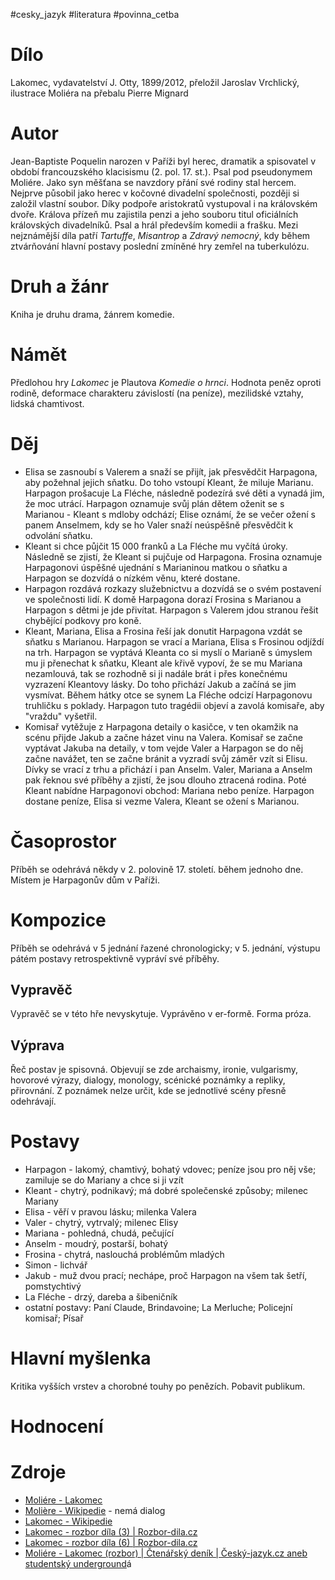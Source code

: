 #cesky_jazyk #literatura #povinna_cetba
# Dílo
Lakomec, vydavatelství J. Otty, 1899/2012, přeložil Jaroslav Vrchlický, ilustrace Moliéra na přebalu Pierre Mignard
# Autor
Jean-Baptiste Poquelin narozen v Paříži byl herec, dramatik a spisovatel v období francouzského klacisismu (2. pol. 17. st.). Psal pod pseudonymem Moliére. Jako syn měšťana se navzdory přání své rodiny stal hercem. Nejprve působil jako herec v kočovné divadelní společnosti, později si založil vlastní soubor. Díky podpoře aristokratů vystupoval i na královském dvoře. Králova přízeň mu zajistila penzi a jeho souboru titul oficiálních královských divadelníků. Psal a hrál především komedii a frašku. Mezi nejznámější díla patří *Tartuffe*, *Misantrop* a *Zdravý nemocný*, kdy během ztvárňování hlavní postavy poslední zmíněné hry zemřel na tuberkulózu.
# Druh a žánr
Kniha je druhu drama, žánrem komedie.
# Námět
Předlohou hry *Lakomec* je Plautova *Komedie o hrnci*. Hodnota peněz oproti rodině, deformace charakteru závislostí (na peníze), mezilidské vztahy, lidská chamtivost.
# Děj
* Elisa se zasnoubí s Valerem a snaží se přijít, jak přesvědčit Harpagona, aby požehnal jejich sňatku. Do toho vstoupí Kleant, že miluje Marianu. Harpagon prošacuje La Fléche, následně podezírá své děti a vynadá jim, že moc utrácí. Harpagon oznamuje svůj plán dětem oženit se s Marianou - Kleant s mdloby odchází; Elise oznámí, že se večer ožení s panem Anselmem, kdy se ho Valer snaží neúspěšně přesvědčit k odvolání sňatku.
* Kleant si chce půjčit 15 000 franků a La Fléche mu vyčítá úroky. Následně se zjistí, že Kleant si pujčuje od Harpagona. Frosina oznamuje Harpagonovi úspěšné ujednání s Marianinou matkou o sňatku a Harpagon se dozvídá o nízkém věnu, které dostane. 
* Harpagon rozdává rozkazy služebnictvu a dozvídá se o svém postavení ve společnosti lidí. K domě Harpagona dorazí Frosina s Marianou a Harpagon s dětmi je jde přivítat. Harpagon s Valerem jdou stranou řešit chybějící podkovy pro koně.
* Kleant, Mariana, Elisa a Frosina řeší jak donutit Harpagona vzdát se sňatku s Marianou. Harpagon se vrací a Mariana, Elisa s Frosinou odjíždí na trh. Harpagon se vyptává Kleanta co si myslí o Marianě s úmyslem mu ji přenechat k sňatku, Kleant ale křivě vypoví, že se mu Mariana nezamlouvá, tak se rozhodně si ji nadále brát i přes konečnému vyzrazení Kleantovy lásky. Do toho přichází Jakub a začíná se jim vysmívat. Během hátky otce se synem La Fléche odcizí Harpagonovu truhličku s poklady. Harpagon tuto tragédii objeví a zavolá komisaře, aby "vraždu" vyšetřil.
* Komisař vytěžuje z Harpagona detaily o kasičce, v ten okamžik na scénu přijde Jakub a začne házet vinu na Valera. Komisař se začne vyptávat Jakuba na detaily, v tom vejde Valer a Harpagon se do něj začne navážet, ten se začne bránit a vyzradí svůj záměr vzít si Elisu. Dívky se vrací z trhu a přichází i pan Anselm. Valer, Mariana a Anselm pak řeknou své příběhy a zjistí, že jsou dlouho ztracená rodina. Poté Kleant nabídne Harpagonovi obchod: Mariana nebo peníze. Harpagon dostane peníze, Elisa si vezme Valera, Kleant se ožení s Marianou.
# Časoprostor
Příběh se odehrává někdy v 2. polovině 17. století. během jednoho dne. Místem je Harpagonův dům v Paříži.
# Kompozice
Příběh se odehrává v 5 jednání řazené chronologicky; v 5. jednání, výstupu pátém postavy retrospektivně vypráví své příběhy.
## Vypravěč
Vypravěč se v této hře nevyskytuje. Vyprávěno v er-formě. Forma próza.
## Výprava
Řeč postav je spisovná. Objevují se zde archaismy, ironie, vulgarismy, hovorové výrazy, dialogy, monology, scénické poznámky a repliky, přirovnání. Z poznámek nelze určit, kde se jednotlivé scény přesně odehrávají.
# Postavy
* Harpagon - lakomý, chamtivý, bohatý vdovec; peníze jsou pro něj vše; zamiluje se do Mariany a chce si ji vzít
* Kleant - chytrý, podnikavý; má dobré společenské způsoby; milenec Mariany
* Elisa - věří v pravou lásku; milenka Valera
* Valer - chytrý, vytrvalý; milenec Elisy
* Mariana - pohledná, chudá, pečující
* Anselm - moudrý, postarší, bohatý
* Frosina - chytrá, naslouchá problémům mladých
* Simon - lichvář
* Jakub - muž dvou prací; nechápe, proč Harpagon na všem tak šetří, pomstychtivý
* La Fléche - drzý, dareba a šibeničník
* ostatní postavy: Paní Claude, Brindavoine; La Merluche; Policejní komisař; Písař
# Hlavní myšlenka
Kritika vyšších vrstev a chorobné touhy po penězích. Pobavit publikum.
# Hodnocení

# Zdroje
* [Moliére - Lakomec](https://prumkadc.sharepoint.com/:b:/r/sites/E3B-2023-JL-Wikopie/Vukov%20materily/Maturitn%C3%AD%20%C4%8Detba/I.%20Sv%C4%9Btov%C3%A1%20a%20%C4%8Desk%C3%A1%20literatura%20do%20konce%2018.%20stolet%C3%AD/Moli%C3%A9re_Lakomec.pdf?csf=1&web=1&e=lFbvny)
* [Molière - Wikipedie](https://cs.wikipedia.org/wiki/Moli%C3%A8re) - nemá dialog
* [Lakomec - Wikipedie](https://cs.wikipedia.org/wiki/Lakomec)
* [Lakomec - rozbor díla (3) | Rozbor-dila.cz](https://rozbor-dila.cz/lakomec-rozbor-dila-k-maturite-3/)
* [Lakomec - rozbor díla (6) | Rozbor-dila.cz](https://rozbor-dila.cz/lakomec-rozbor-dila-k-maturite-19/)
* [Moliére - Lakomec (rozbor) | Čtenářský deník | Český-jazyk.cz aneb studentský underground](https://www.cesky-jazyk.cz/ctenarsky-denik/moliere/lakomec-rozbor.html)á